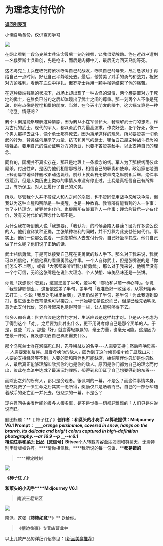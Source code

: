 # 为理念支付代价

[**返回列表页**](/gzh/槽边往事)

小懒自动备份，仅供查阅学习

![](https://mmbiz.qpic.cn/mmbiz_jpg/Ia6gU9JNtko4E5F6wQ8Htgl21JVahtCs4UxtS7fz3jtZIACcicbhlHKA5Fkw3lEW8a39CxUa1G7Qiaua1bicl6uzw/640?wx_fmt=jpeg&from;=appmsg)

在网上看到一段乌克兰士兵生命最后一刻的视频，让我很受触动。他在近战中遭到一名俄罗斯士兵重创，先是枪击，而后是肉搏中刀，最后无力回天只能等死。

这名乌克兰士兵在临死前依次呼叫自己的战友，呼唤自己的母亲，然后恳求对手再给自己一点时间，好让自己平静地死去。最后，他赞美了对手的勇气和战力，祝贺对方的胜利。看他在血泊中挣扎，俄罗斯士兵用一颗手榴弹结束了他的痛苦。

在这种极端残酷的状况下，战场上却出现了一种古怪的温情，两个想要置对方于死地的武士，在胜负已分的之后却体现出了武士之间的尊重。那一刻两个人不像是死敌，倒有点像是惺惺相惜的朋友。当然，在今天小朋友的眼中，这大概又算是一种「老登」情感吧？

我个人倒是能够理解这种情感，因为我从小在军营长大，我理解武士们的想法。作为古代的武士，现代的军人，都以勇武作为最高追求。作次好战，死个好死，像一个男人那样去战斗，像个勇士那样死去。因为秉承这样的理念，所以要赞美一切勇武的行为，赞美任何展示了力量、技巧和勇气的武士。哪怕自己是这种战斗行为的牺牲品，要用自己的性命证明对方的勇武，也要不吝赞美敌手，以此支持自己的理念。

同样的，国境并不真实存在，那只是地理上一条概念的线。军人为了那根线而彼此厮杀，付出性命，是因为他们相信那根线，相信自己的职责和使命。政治家在地图上轻而易举地涂抹删改移动边境线，前线上就会有无数血肉之躯前仆后继。这件事很荒谬，但是人类历史上类似的事情从来没有停止过。士兵是真相信自己有所捍卫，有所保卫，对人民履行了自己的义务。

所以，尽管我个人并不赞成人和人之间的杀戮，也不赞同使用战争来解决争端，但我认为这种血腥和残酷是一种提醒，也是一种教育。教育所有能看到的人一件事：为了支持理念，就要付出代价。也提醒所有能看到人一件事：理念的背后一定有代价，没有支付代价的理念什么都不是。

为什么我在听到他人说「我想要」、「我认为」的时候会陷入暴躁？因为许多这么说的人，他们宣称某种正确，主张某种权利的同时，并不打算为此支付任何代价。事实上，他们一边那么说着，一边指望他人去支付代价，自己好坐享其成。他们自己做了什么呢？他们说了正确的话。  

武士相信勇武，于是可以接受自己死在更勇武的敌人手下。那么对于我来说，我就可以相信他，相信他真的看重勇武这件事。一个人自称武士，但是张嘴说的是「你们怎么不上啊」，或者「大家都来听听我分析勇武」，那么对于我来说，他嘴里没有一个字可信，无论这张嘴是在说伟大理念、个人梦想、审美品味还是一张饼。

你说「我想谈个恋爱」，这里还差了半句，差半句「哪怕和以前一样心碎」。你说「我想辞职创业」，这里依然差了半句，差半句「我准备好一败涂地，从零开始再去打工」。你说「我反对电梯里抽烟」，这里仍然差了半句，差半句「为此我遭到殴打，要进派出所做笔录也可以接受」。一开始哪怕是说说而已，但是已经先表明愿意为此支付代价，这样听起来也觉得可信一些，让人能够听得下去。

很多人都会说：世界应该是这样的才对、生活应该是这样的才对。但是从不考虑为了得到这个「对」，之后要为此付出什么，更不用说考虑自己是那个买单的人。于是，这些「对」，那些「好」就变得轻飘飘的，毫无力量，也毫无可能。这是因为在最一开始，就没想明白自己真正需要什么。  

那个乌克兰士兵在濒临死亡时，先呼唤战友的名字---人需要支持；然后呼唤母亲---
人需要爱和陪伴。最后呼唤他的敌人，因为到了这时候真相才终于显现出来：人要的支持经常等不到，人要的爱和陪伴也可能缺席，始终陪伴你的却是你的敌人，最后真正能够理解和欣赏你的也是你的敌人。原因是你们都为自己的理念而付出，彼此在血泊中达成了最深沉的理解，都得到和印证了自己想要得到的东西---

而除此之外的所有人，都只是旁观者。很讽刺的一幕，不是么？而这件事情本身，徒然耗费了一条生命之后其实一无所得，奖励仅只是活着而已，自己的一部分却随着敌手的死亡而一并死去，很悲凉的一幕，不是么？

现在再回头来看世间的很多人很多事，是不是觉得一切都轻飘飘的？人们只是在说说而已。

题图标题：**《 柿子红了》**创作者：**和菜头的小肉手** AI算法提供：**Midjourney V6.1** Prompt： _____orange
persimmon, covered in snow, hangs on the branch, its delicate and bright
colors captured in high-definition photography. --ar 16:9 --p_ ___\--v 6.1_  
**槽边往事****和菜头
出品******【微信号】****Bitsea******个人转载内容至朋友圈和群聊天，无需特别申请版权许可。****请你相信我，****我所说的每一句话，****都是错的**

> ******禅定时刻**

![](https://mmbiz.qpic.cn/mmbiz_jpg/Ia6gU9JNtko4E5F6wQ8Htgl21JVahtCseShTUSLv7LUYGkpcLx1KW1M5NkGrEZ2OMzREYXbSBmrHpA21baq2tw/640?wx_fmt=jpeg&from;=appmsg)

**《****柿子红了****》**

**和菜头的小肉手****Midjourney V6.1**

> **南派三叔专区**

![](https://mmbiz.qpic.cn/mmbiz_jpg/Ia6gU9JNtko4E5F6wQ8Htgl21JVahtCsHCSEl0ib91DXnQDlqcGluwlvPJunROSp9wAMzkWBOicJFYRnwDicTicWDw/640?wx_fmt=jpeg&from;=appmsg)

南派，这张《**柿柿如意****》** 送给你。

> **《槽边往事》专营店营业中**

以上几款产品的详细介绍参见：《[新品美食推荐](https://mp.weixin.qq.com/s?__biz=MjM5MjAzODU2MA==&mid=2652801681&idx=1&sn=14620ec952928e23d02fc38dcf3acdeb&scene=21#wechat_redirect)》

